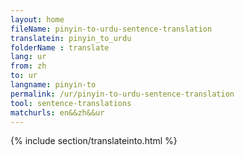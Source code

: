 ```yaml
---
layout: home
fileName: pinyin-to-urdu-sentence-translation
translatein: pinyin_to_urdu
folderName : translate
lang: ur
from: zh
to: ur
langname: pinyin-to
permalink: /ur/pinyin-to-urdu-sentence-translation
tool: sentence-translations
matchurls: en&&zh&&ur
---
```

{% include section/translateinto.html %}
